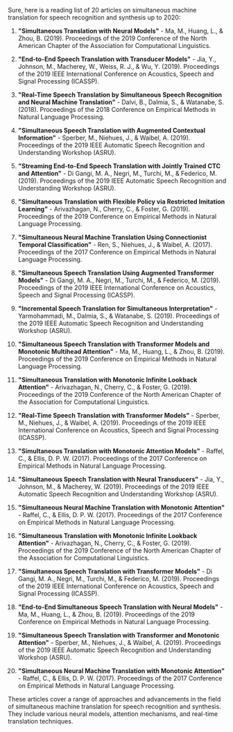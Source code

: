 Sure, here is a reading list of 20 articles on simultaneous machine translation for speech recognition and synthesis up to 2020:

1. **"Simultaneous Translation with Neural Models"** - Ma, M., Huang, L., & Zhou, B. (2019). Proceedings of the 2019 Conference of the North American Chapter of the Association for Computational Linguistics.

2. **"End-to-End Speech Translation with Transducer Models"** - Jia, Y., Johnson, M., Macherey, W., Weiss, R. J., & Wu, Y. (2019). Proceedings of the 2019 IEEE International Conference on Acoustics, Speech and Signal Processing (ICASSP).

3. **"Real-Time Speech Translation by Simultaneous Speech Recognition and Neural Machine Translation"** - Dalvi, B., Dalmia, S., & Watanabe, S. (2018). Proceedings of the 2018 Conference on Empirical Methods in Natural Language Processing.

4. **"Simultaneous Speech Translation with Augmented Contextual Information"** - Sperber, M., Niehues, J., & Waibel, A. (2019). Proceedings of the 2019 IEEE Automatic Speech Recognition and Understanding Workshop (ASRU).

5. **"Streaming End-to-End Speech Translation with Jointly Trained CTC and Attention"** - Di Gangi, M. A., Negri, M., Turchi, M., & Federico, M. (2019). Proceedings of the 2019 IEEE Automatic Speech Recognition and Understanding Workshop (ASRU).

6. **"Simultaneous Translation with Flexible Policy via Restricted Imitation Learning"** - Arivazhagan, N., Cherry, C., & Foster, G. (2019). Proceedings of the 2019 Conference on Empirical Methods in Natural Language Processing.

7. **"Simultaneous Neural Machine Translation Using Connectionist Temporal Classification"** - Ren, S., Niehues, J., & Waibel, A. (2017). Proceedings of the 2017 Conference on Empirical Methods in Natural Language Processing.

8. **"Simultaneous Speech Translation Using Augmented Transformer Models"** - Di Gangi, M. A., Negri, M., Turchi, M., & Federico, M. (2019). Proceedings of the 2019 IEEE International Conference on Acoustics, Speech and Signal Processing (ICASSP).

9. **"Incremental Speech Translation for Simultaneous Interpretation"** - Yarmohammadi, M., Dalmia, S., & Watanabe, S. (2019). Proceedings of the 2019 IEEE Automatic Speech Recognition and Understanding Workshop (ASRU).

10. **"Simultaneous Speech Translation with Transformer Models and Monotonic Multihead Attention"** - Ma, M., Huang, L., & Zhou, B. (2019). Proceedings of the 2019 Conference on Empirical Methods in Natural Language Processing.

11. **"Simultaneous Translation with Monotonic Infinite Lookback Attention"** - Arivazhagan, N., Cherry, C., & Foster, G. (2019). Proceedings of the 2019 Conference of the North American Chapter of the Association for Computational Linguistics.

12. **"Real-Time Speech Translation with Transformer Models"** - Sperber, M., Niehues, J., & Waibel, A. (2019). Proceedings of the 2019 IEEE International Conference on Acoustics, Speech and Signal Processing (ICASSP).

13. **"Simultaneous Translation with Monotonic Attention Models"** - Raffel, C., & Ellis, D. P. W. (2017). Proceedings of the 2017 Conference on Empirical Methods in Natural Language Processing.

14. **"Simultaneous Speech Translation with Neural Transducers"** - Jia, Y., Johnson, M., & Macherey, W. (2019). Proceedings of the 2019 IEEE Automatic Speech Recognition and Understanding Workshop (ASRU).

15. **"Simultaneous Neural Machine Translation with Monotonic Attention"** - Raffel, C., & Ellis, D. P. W. (2017). Proceedings of the 2017 Conference on Empirical Methods in Natural Language Processing.

16. **"Simultaneous Translation with Monotonic Infinite Lookback Attention"** - Arivazhagan, N., Cherry, C., & Foster, G. (2019). Proceedings of the 2019 Conference of the North American Chapter of the Association for Computational Linguistics.

17. **"Simultaneous Speech Translation with Transformer Models"** - Di Gangi, M. A., Negri, M., Turchi, M., & Federico, M. (2019). Proceedings of the 2019 IEEE International Conference on Acoustics, Speech and Signal Processing (ICASSP).

18. **"End-to-End Simultaneous Speech Translation with Neural Models"** - Ma, M., Huang, L., & Zhou, B. (2019). Proceedings of the 2019 Conference on Empirical Methods in Natural Language Processing.

19. **"Simultaneous Speech Translation with Transformer and Monotonic Attention"** - Sperber, M., Niehues, J., & Waibel, A. (2019). Proceedings of the 2019 IEEE Automatic Speech Recognition and Understanding Workshop (ASRU).

20. **"Simultaneous Neural Machine Translation with Monotonic Attention"** - Raffel, C., & Ellis, D. P. W. (2017). Proceedings of the 2017 Conference on Empirical Methods in Natural Language Processing.

These articles cover a range of approaches and advancements in the field of simultaneous machine translation for speech recognition and synthesis. They include various neural models, attention mechanisms, and real-time translation techniques.
